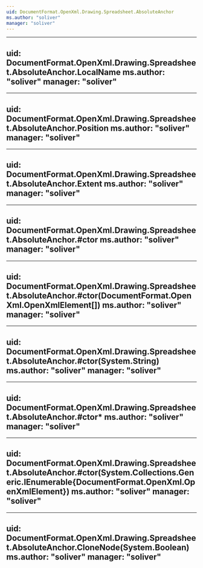 ```yaml
---
uid: DocumentFormat.OpenXml.Drawing.Spreadsheet.AbsoluteAnchor
ms.author: "soliver"
manager: "soliver"
---
```


---
uid: DocumentFormat.OpenXml.Drawing.Spreadsheet.AbsoluteAnchor.LocalName
ms.author: "soliver"
manager: "soliver"
---

---
uid: DocumentFormat.OpenXml.Drawing.Spreadsheet.AbsoluteAnchor.Position
ms.author: "soliver"
manager: "soliver"
---

---
uid: DocumentFormat.OpenXml.Drawing.Spreadsheet.AbsoluteAnchor.Extent
ms.author: "soliver"
manager: "soliver"
---

---
uid: DocumentFormat.OpenXml.Drawing.Spreadsheet.AbsoluteAnchor.#ctor
ms.author: "soliver"
manager: "soliver"
---

---
uid: DocumentFormat.OpenXml.Drawing.Spreadsheet.AbsoluteAnchor.#ctor(DocumentFormat.OpenXml.OpenXmlElement[])
ms.author: "soliver"
manager: "soliver"
---

---
uid: DocumentFormat.OpenXml.Drawing.Spreadsheet.AbsoluteAnchor.#ctor(System.String)
ms.author: "soliver"
manager: "soliver"
---

---
uid: DocumentFormat.OpenXml.Drawing.Spreadsheet.AbsoluteAnchor.#ctor*
ms.author: "soliver"
manager: "soliver"
---

---
uid: DocumentFormat.OpenXml.Drawing.Spreadsheet.AbsoluteAnchor.#ctor(System.Collections.Generic.IEnumerable{DocumentFormat.OpenXml.OpenXmlElement})
ms.author: "soliver"
manager: "soliver"
---

---
uid: DocumentFormat.OpenXml.Drawing.Spreadsheet.AbsoluteAnchor.CloneNode(System.Boolean)
ms.author: "soliver"
manager: "soliver"
---
